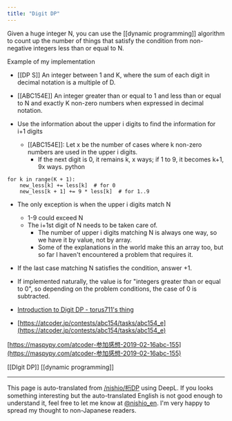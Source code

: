 ```yaml
---
title: "Digit DP"
---
```


Given a huge integer N, you can use the [[dynamic programming]] algorithm to count up the number of things that satisfy the condition from non-negative integers less than or equal to N.

Example of my implementation
- [[DP S]] An integer between 1 and K, where the sum of each digit in decimal notation is a multiple of D.
- [[ABC154E]] An integer greater than or equal to 1 and less than or equal to N and exactly K non-zero numbers when expressed in decimal notation.

- Use the information about the upper i digits to find the information for i+1 digits
    - [[ABC154E]]: Let x be the number of cases where k non-zero numbers are used in the upper i digits.
        - If the next digit is 0, it remains k, x ways; if 1 to 9, it becomes k+1, 9x ways.
python

```
for k in range(K + 1):
    new_less[k] += less[k]  # for 0
    new_less[k + 1] += 9 * less[k]  # for 1..9
```


- The only exception is when the upper i digits match N
    - 1-9 could exceed N
    - The i+1st digit of N needs to be taken care of.
        - The number of upper i digits matching N is always one way, so we have it by value, not by array.
        - Some of the explanations in the world make this an array too, but so far I haven't encountered a problem that requires it.

- If the last case matching N satisfies the condition, answer +1.
- If implemented naturally, the value is for "integers greater than or equal to 0", so depending on the problem conditions, the case of 0 is subtracted.





- [Introduction to Digit DP - torus711's thing](https://torus711.hatenablog.com/entry/20150423/1429794075)
- [https://atcoder.jp/contests/abc154/tasks/abc154_e](https://atcoder.jp/contests/abc154/tasks/abc154_e)

[https://maspypy.com/atcoder-参加感想-2019-02-16abc-155](https://maspypy.com/atcoder-参加感想-2019-02-16abc-155)

[[DIgit DP]]  [[dynamic programming]]

---
This page is auto-translated from [/nishio/桁DP](https://scrapbox.io/nishio/桁DP) using DeepL. If you looks something interesting but the auto-translated English is not good enough to understand it, feel free to let me know at [@nishio_en](https://twitter.com/nishio_en). I'm very happy to spread my thought to non-Japanese readers.